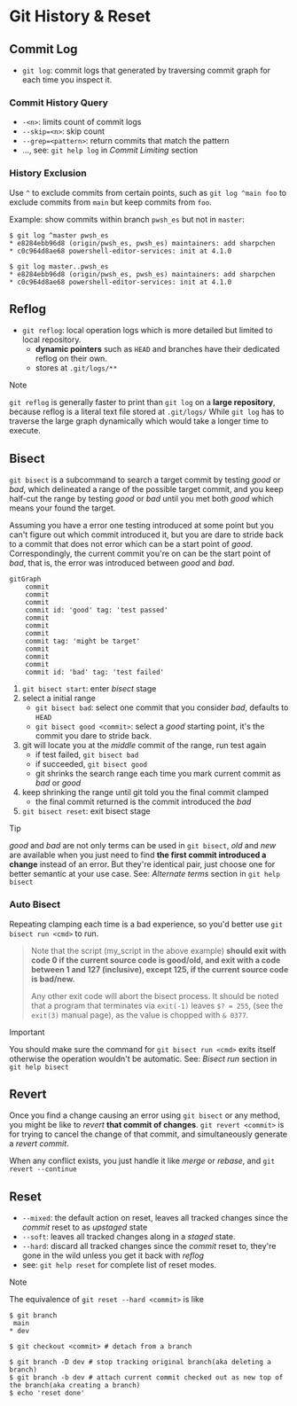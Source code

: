 # Git History & Reset

## Commit Log

- `git log`: commit logs that generated by traversing commit graph for each time you inspect it.

### Commit History Query

- `-<n>`: limits count of commit logs
- `--skip=<n>`: skip count
- `--grep=<pattern>`: return commits that match the pattern
- ..., see: `git help log` in *Commit Limiting* section

### History Exclusion

Use `^` to exclude commits from certain points, such as `git log ^main foo` to exclude commits from `main` but keep commits from `foo`.

Example: show commits within branch `pwsh_es` but not in `master`:
```console
$ git log ^master pwsh_es
* e8284ebb96d8 (origin/pwsh_es, pwsh_es) maintainers: add sharpchen
* c0c964d8ae68 powershell-editor-services: init at 4.1.0

$ git log master..pwsh_es
* e8284ebb96d8 (origin/pwsh_es, pwsh_es) maintainers: add sharpchen
* c0c964d8ae68 powershell-editor-services: init at 4.1.0
```

## Reflog

- `git reflog`: local operation logs which is more detailed but limited to local repository.
    - **dynamic pointers** such as `HEAD` and branches have their dedicated reflog on their own.
    - stores at `.git/logs/**`

> [!NOTE]
> `git reflog` is generally faster to print than `git log` on a **large repository**, because reflog is a literal text file stored at `.git/logs/`
> While `git log` has to traverse the large graph dynamically which would take a longer time to execute.

## Bisect

`git bisect` is a subcommand to search a target commit by testing *good* or *bad*, which delineated a range of the possible target commit, and you keep half-cut the range by testing *good* or *bad* until you met both *good* which means your found the target.

Assuming you have a error one testing introduced at some point but you can't figure out which commit introduced it, but you are dare to stride back to a commit that does not error which can be a start point of *good*.
Correspondingly, the current commit you're on can be the start point of *bad*, that is, the error was introduced between *good* and *bad*.

```mermaid
gitGraph
    commit
    commit
    commit
    commit id: 'good' tag: 'test passed'
    commit
    commit
    commit
    commit tag: 'might be target'
    commit
    commit
    commit
    commit id: 'bad' tag: 'test failed'
```

1. `git bisect start`: enter *bisect* stage
2. select a initial range
    - `git bisect bad`: select one commit that you consider *bad*, defaults to `HEAD`
    - `git bisect good <commit>`: select a *good* starting point, it's the commit you dare to stride back.
3. git will locate you at the *middle* commit of the range, run test again
    - if test failed, `git bisect bad`
    - if succeeded, `git bisect good`
    - git shrinks the search range each time you mark current commit as *bad* or *good*
4. keep shrinking the range until git told you the final commit clamped
    - the final commit returned is the commit introduced the *bad*
5. `git bisect reset`: exit bisect stage

> [!TIP]
> *good* and *bad* are not only terms can be used in `git bisect`, *old* and *new* are available when you just need to find **the first commit introduced a change** instead of an error.
> But they're identical pair, just choose one for better semantic at your use case.
> See: *Alternate terms* section in `git help bisect`

### Auto Bisect

Repeating clamping each time is a bad experience, so you'd better use `git bisect run <cmd>` to run.

>Note that the script (my_script in the above example) **should exit with code 0 if the current source code is good/old,
>and exit with a code between 1 and 127 (inclusive), except 125, if the current source code is bad/new.**
>
>Any other exit code will abort the bisect process. It should be noted that a program that terminates via `exit(-1)` leaves
>`$? = 255`, (see the `exit(3)` manual page), as the value is chopped with `& 0377`.

> [!IMPORTANT]
> You should make sure the command for `git bisect run <cmd>` exits itself otherwise the operation wouldn't be automatic.
> See: *Bisect run* section in `git help bisect`


## Revert

Once you find a change causing an error using `git bisect` or any method, you might be like to *revert* **that commit of changes**.
`git revert <commit>` is for trying to cancel the change of that commit, and simultaneously generate a *revert commit*.

When any conflict exists, you just handle it like *merge* or *rebase*, and `git revert --continue`

## Reset

- `--mixed`: the default action on reset, leaves all tracked changes since the *commit* reset to as *upstaged* state
- `--soft`: leaves all tracked changes along in a *staged* state.
- `--hard`: discard all tracked changes since the *commit* reset to, they're gone in the wild unless you get it back with *reflog*
- see: `git help reset` for complete list of reset modes.

> [!NOTE]
> The equivalence of `git reset --hard <commit>` is like
>```console
>$ git branch
>  main
>* dev
>
>$ git checkout <commit> # detach from a branch
>
>$ git branch -D dev # stop tracking original branch(aka deleting a branch)
>$ git branch -b dev # attach current commit checked out as new top of the branch(aka creating a branch)
>$ echo 'reset done'
>```
